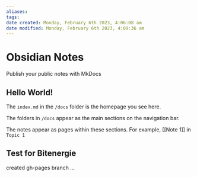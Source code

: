```yaml
---
aliases: 
tags: 
date created: Monday, February 6th 2023, 4:06:08 am
date modified: Monday, February 6th 2023, 4:09:36 am
---
```


# Obsidian Notes

Publish your public notes with MkDocs

## Hello World!

The `index.md` in the `/docs` folder is the homepage you see here.

The folders in `/docs` appear as the main sections on the navigation bar.

The notes appear as pages within these sections. For example, [[Note 1]] in `Topic 1`

## Test for Bitenergie

created gh-pages branch …
